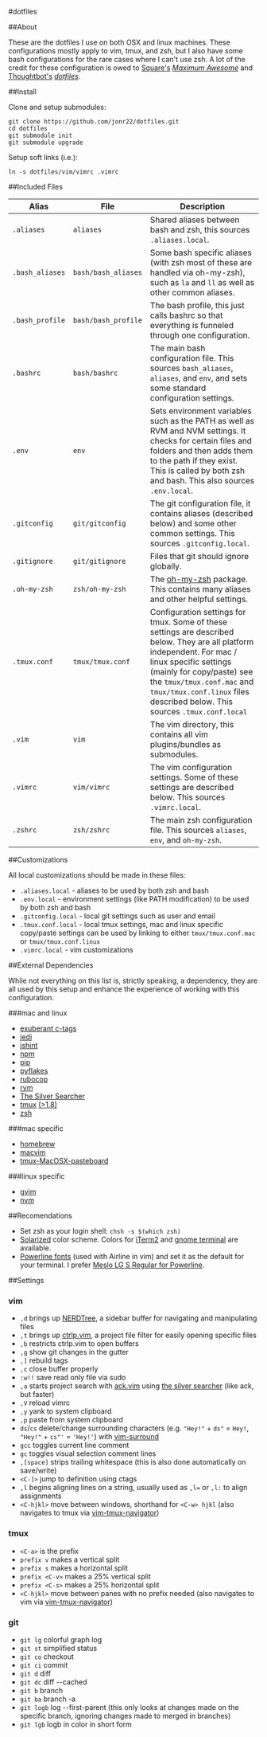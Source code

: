 #dotfiles

##About

These are the dotfiles I use on both OSX and linux machines. These configurations mostly apply to
vim, tmux, and zsh, but I also have some bash configurations for the rare cases where I can't use zsh.
A lot of the credit for these configuration is owed to [Square's](http://square.github.io/) *[Maximum Awesome](https://github.com/square/maximum-awesome)*
and [Thoughtbot's](http://thoughtbot.com/) *[dotfiles](https://github.com/thoughtbot/dotfiles)*.

##Install

Clone and setup submodules:
```
git clone https://github.com/jonr22/dotfiles.git
cd dotfiles
git submodule init
git submodule upgrade
```

Setup soft links (i.e.):
```
ln -s dotfiles/vim/vimrc .vimrc
```

##Included Files

Alias| File | Description
-----|------|------------
`.aliases` | `aliases` | Shared aliases between bash and zsh, this sources `.aliases.local`.
`.bash_aliases` | `bash/bash_aliases` | Some bash specific aliases (with zsh most of these are handled via oh-my-zsh), such as `la` and `ll` as well as other common aliases.
`.bash_profile` | `bash/bash_profile` | The bash profile, this just calls bashrc so that everything is funneled through one configuration.
`.bashrc` | `bash/bashrc` | The main bash configuration file. This sources `bash_aliases`, `aliases`, and `env`, and sets some standard configuration settings.
`.env` | `env` | Sets environment variables such as the PATH as well as RVM and NVM settings. It checks for certain files and folders and then adds them to the path if they exist. This is called by both zsh and bash. This also sources `.env.local`.
`.gitconfig` | `git/gitconfig` | The git configuration file, it contains aliases (described below) and some other common settings. This sources `.gitconfig.local`.
`.gitignore` | `git/gitignore` | Files that git should ignore globally.
`.oh-my-zsh` | `zsh/oh-my-zsh` | The [oh-my-zsh](https://github.com/robbyrussell/oh-my-zsh) package. This contains many aliases and other helpful settings.
`.tmux.conf` | `tmux/tmux.conf` | Configuration settings for tmux. Some of these settings are described below. They are all platform independent. For mac / linux specific settings (mainly for copy/paste) see the `tmux/tmux.conf.mac` and `tmux/tmux.conf.linux` files described below. This sources `.tmux.conf.local`
`.vim` | `vim` | The vim directory, this contains all vim plugins/bundles as submodules.
`.vimrc` | `vim/vimrc` | The vim configuration settings. Some of these settings are described below. This sources `.vimrc.local`.
`.zshrc` | `zsh/zshrc` | The main zsh configuration file. This sources `aliases`, `env`, and `oh-my-zsh`.

##Customizations

All local customizations should be made in these files:

* `.aliases.local` - aliases to be used by both zsh and bash
* `.env.local` - environment settings (like PATH modification) to be used by both zsh and bash
* `.gitconfig.local` - local git settings such as user and email
* `.tmux.conf.local` - local tmux settings, mac and linux specific copy/paste settings can be used by linking to either `tmux/tmux.conf.mac` or `tmux/tmux.conf.linux`
* `.vimrc.local` - vim customizations

##External Dependencies

While not everything on this list is, strictly speaking, a dependency, they are all used by this setup and enhance the experience of working with this configuration.

###mac and linux
* [exuberant c-tags](http://ctags.sourceforge.net/)
* [jedi](https://github.com/davidhalter/jedi)
* [jshint](http://www.jshint.com/)
* [npm](https://www.npmjs.org/)
* [pip](https://pypi.python.org/pypi/pip)
* [pyflakes](https://pypi.python.org/pypi/pyflakes)
* [rubocop](https://github.com/bbatsov/rubocop)
* [rvm](https://rvm.io/)
* [The Silver Searcher](https://github.com/ggreer/the_silver_searcher.git)
* [tmux](http://sourceforge.net/projects/tmux) [(>1.8)](http://sourceforge.net/projects/tmux/files/tmux/tmux-1.8/)
* [zsh](http://www.zsh.org/)

###mac specific
* [homebrew](http://brew.sh/)
* [macvim](https://code.google.com/p/macvim/)
* [tmux-MacOSX-pasteboard](https://github.com/ChrisJohnsen/tmux-MacOSX-pasteboard.git)

###linux specific
* [gvim](http://www.vim.org/download.php)
* [nvm](https://github.com/creationix/nvm)

##Recomendations

* Set zsh as your login shell: `chsh -s $(which zsh)`
* [Solarized](http://ethanschoonover.com/solarized) color scheme. Colors for [iTerm2](https://github.com/altercation/solarized/tree/master/iterm2-colors-solarized)
and [gnome terminal](https://github.com/sigurdga/gnome-terminal-colors-solarized) are available.
* [Powerline fonts](https://github.com/Lokaltog/powerline-fonts) (used with Airline in vim) and set it as the default for your terminal.
I prefer [Meslo LG S Regular for Powerline](https://github.com/Lokaltog/powerline-fonts/blob/master/Meslo/Meslo%20LG%20S%20Regular%20for%20Powerline.otf).


##Settings

### vim

* `,d` brings up [NERDTree](https://github.com/scrooloose/nerdtree), a sidebar buffer for navigating and manipulating files
* `,t` brings up [ctrlp.vim](https://github.com/kien/ctrlp.vim), a project file filter for easily opening specific files
* `,b` restricts ctrlp.vim to open buffers
* `,g` show git changes in the gutter
* `,]` rebuild tags
* `,c` close buffer properly
* `:w!!` save read only file via sudo
* `,a` starts project search with [ack.vim](https://github.com/mileszs/ack.vim) using [the silver searcher](https://github.com/ggreer/the_silver_searcher) (like ack, but faster)
* `,V` reload vimrc
* `,y` yank to system clipboard
* `,p` paste from system clipboard
* `ds`/`cs` delete/change surrounding characters (e.g. `"Hey!"` + `ds"` = `Hey!`, `"Hey!"` + `cs"'` = `'Hey!'`) with [vim-surround](https://github.com/tpope/vim-surround)
* `gcc` toggles current line comment
* `gc` toggles visual selection comment lines
* `,[space]` strips trailing whitespace (this is also done automatically on save/write)
* `<C-]>` jump to definition using ctags
* `,l` begins aligning lines on a string, usually used as `,l=` or `,l:` to align assignments
* `<C-hjkl>` move between windows, shorthand for `<C-w> hjkl` (also navigates to tmux via [vim-tmux-navigator](https://github.com/christoomey/vim-tmux-navigator))

### tmux

* `<C-a>` is the prefix
* `prefix v` makes a vertical split
* `prefix s` makes a horizontal split
* `prefix <C-v>` makes a 25% vertical split
* `prefix <C-s>` makes a 25% horizontal split
* `<C-hjkl>` move between panes with no prefix needed (also navigates to vim via [vim-tmux-navigator](https://github.com/christoomey/vim-tmux-navigator))

### git

* `git lg` colorful graph log
* `git st` simplified status
* `git co` checkout
* `git ci` commit
* `git d` diff
* `git dc` diff --cached
* `git b` branch
* `git ba` branch -a
* `git logb` log --first-parent (this only looks at changes made on the specific branch, ignoring changes made to merged in branches)
* `git lgb` logb in color in short form


